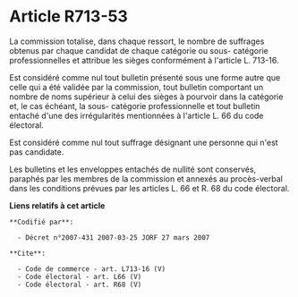 # Article R713-53

La commission totalise, dans chaque ressort, le nombre de suffrages obtenus par chaque candidat de chaque catégorie ou sous-
catégorie professionnelles et attribue les sièges conformément à l'article L. 713-16. 

Est considéré comme nul tout bulletin présenté sous une forme autre que celle qui a été validée par la commission, tout
bulletin comportant un nombre de noms supérieur à celui des sièges à pourvoir dans la catégorie et, le cas échéant, la sous-
catégorie professionnelle et tout bulletin entaché d'une des irrégularités mentionnées à l'article L. 66 du code électoral. 

Est considéré comme nul tout suffrage désignant une personne qui n'est pas candidate. 

Les bulletins et les enveloppes entachés de nullité sont conservés, paraphés par les membres de la commission et annexés au
procès-verbal dans les conditions prévues par les articles L. 66 et R. 68 du code électoral.

**Liens relatifs à cet article**

	**Codifié par**:

	  - Décret n°2007-431 2007-03-25 JORF 27 mars 2007

	**Cite**:

	  - Code de commerce - art. L713-16 (V)
	  - Code électoral - art. L66 (V)
	  - Code électoral - art. R68 (V)
